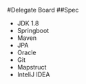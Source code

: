 #Delegate Board
##Spec
* JDK 1.8
* Springboot
* Maven
* JPA
* Oracle
* Git
* Mapstruct
* InteliJ IDEA